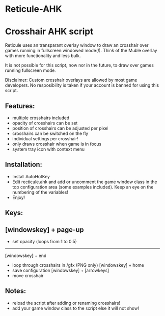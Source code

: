# Reticule-AHK
Crosshair AHK script
====================

Reticule uses an transparant overlay window to draw an crosshair over games running in fullscreen windowed mode(!). Think of the Muble overlay with more functionality and less bulk.

It is not possible for this script, now nor in the future, to draw over games running fullscreen mode.

Disclaimer: Custom crosshair overlays are allowed by most game developers. No resposibility is taken if your account is banned for using this script.

Features:
---------
- multiple crosshairs included
- opacity of crosshairs can be set
- position of crosshairs can be adjusted per pixel
- crosshairs can be switched on the fly
- individual settings per crosshair!
- only draws crosshair when game is in focus
- system tray icon with context menu


Installation:
-------------
- Install AutoHotKey
- Edit recticule.ahk and add or uncomment the game window class in the top configuration area (some examples included). Keep an eye on the numbering of the variables!
- Enjoy!


Keys:
-----
[windowskey] + page-up      
---
- set opacity (loops from 1 to 0.5)
---
[windowskey] + end          
- loop through crosshairs in /gfx (PNG only)
[windowskey] + home         
- save configuration
[windowskey] + [arrowkeys]  
- move crosshair


Notes:
------
- reload the script after adding or renaming crosshairs!
- add your game window class to the script else it will not show!


